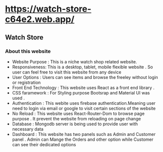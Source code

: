 # https://watch-store-c64e2.web.app/
## Watch Store

### About this website

- Website Purpose :  This is a niche watch shop related website.
- Responsiveness: This is a desktop, tablet, mobile flexible website . So user can feel free to visit this website from any device 
- User Options : Users can see items and browse the freeley without login or registration
- Front End Technology :  This website uses React as a front end library . 
- CSS faramework : For Styling purpose Bootsrap and Material UI was used .
- Authentication : This webite uses firebase authentication.Meaning user need to login via email or google to visit certain sections of the website
- No Reload : This website uses React-Router-Dom to browse page purpose . It prevent the website from reloading on page change 
- Database : Mongodb server is being used to provide user with necessary data 
- Dashboard : This website has two panels such as Admin and Customer panel . Admin can Mange the Orders and other option while Customer can see their dedicated options

